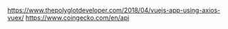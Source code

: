 https://www.thepolyglotdeveloper.com/2018/04/vuejs-app-using-axios-vuex/
https://www.coingecko.com/en/api
